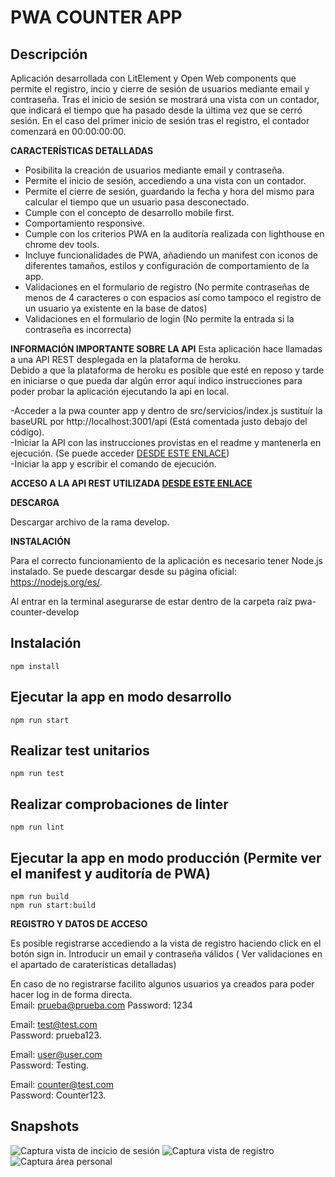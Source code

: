 # PWA COUNTER APP
 ## **Descripción**
 
 Aplicación desarrollada con LitElement y Open Web components que permite el registro, incio y cierre de sesión de usuarios mediante email y contraseña.
 Tras el inicio de sesión se mostrará una vista con un contador, que indicará el tiempo que ha pasado desde la última vez que se cerró sesión.
 En el caso del primer inicio de sesión tras el registro, el contador comenzará en 00:00:00:00.
 
 **CARACTERÍSTICAS DETALLADAS**
* Posibilita la creación de usuarios mediante email y contraseña.
* Permite el inicio de sesión, accediendo a una vista con un contador.
* Permite el cierre de sesión, guardando la fecha y hora del mismo para calcular el tiempo que un usuario pasa desconectado.
* Cumple con el concepto de desarrollo mobile first.
* Comportamiento responsive.
* Cumple con los criterios PWA en la auditoría realizada con lighthouse en chrome dev tools.
* Incluye funcionalidades de PWA, añadiendo un manifest con iconos de diferentes tamaños, estilos y configuración de comportamiento de la app.
* Validaciones en el formulario de registro (No permite contraseñas de menos de 4 caracteres o con espacios así como tampoco el registro de un usuario ya existente en la base de datos)
* Validaciones en el formulario de login (No permite la entrada si la contraseña es incorrecta)

**INFORMACIÓN IMPORTANTE SOBRE LA API**
Esta aplicación hace llamadas a una API REST desplegada en la plataforma de heroku.</br>
Debido a que la plataforma de heroku es posible que esté en reposo y tarde en iniciarse o que pueda dar algún error aquí indico instrucciones para poder probar la aplicación ejecutando la api en local.</br>

-Acceder a la pwa counter app y dentro de src/servicios/index.js sustituír la baseURL por http://localhost:3001/api (Está comentada justo debajo del código).
</br>-Iniciar la API con las instrucciones provistas en el readme y mantenerla en ejecución. (Se puede acceder [DESDE ESTE ENLACE](https://github.com/aliparra/pwa-api ))
</br>-Iniciar la app y escribir el comando de ejecución.

**ACCESO A LA API REST UTILIZADA [DESDE ESTE ENLACE](https://github.com/aliparra/pwa-api )**

**DESCARGA**

Descargar archivo de la rama develop.

**INSTALACIÓN**

Para el correcto funcionamiento de la aplicación es necesario tener Node.js instalado. Se puede descargar desde su página oficial: https://nodejs.org/es/.
</br>

Al entrar en la terminal asegurarse de estar dentro de la carpeta raíz pwa-counter-develop


## Instalación

    npm install

## Ejecutar la app en modo desarrollo

    npm run start
    
## Realizar test unitarios

    npm run test

## Realizar comprobaciones de linter

    npm run lint


## Ejecutar la app en modo producción (Permite ver el manifest y auditoría de PWA)
    
    npm run build
    npm run start:build

**REGISTRO Y DATOS DE ACCESO**

Es posible registrarse accediendo a la vista de registro haciendo click en el botón sign in.
Introducir un email y contraseña válidos ( Ver validaciones en el apartado de caraterísticas detalladas)

En caso de no registrarse facilito algunos usuarios ya creados para poder hacer log in de forma directa.  </br>
Email: prueba@prueba.com
Password: 1234

Email: test@test.com </br>
Password: prueba123.

Email: user@user.com </br>
Password: Testing.

Email: counter@test.com </br>
Password: Counter123.


## **Snapshots**

![Captura vista de incicio de sesión](https://res.cloudinary.com/dv4pkbmin/image/upload/v1631871825/pwa-counter/tres_r140hi.png)
![Captura vista de registro](https://res.cloudinary.com/dv4pkbmin/image/upload/v1631871768/pwa-counter/dos_v9kskh.png)
![Captura área personal](https://res.cloudinary.com/dv4pkbmin/image/upload/v1631871626/pwa-counter/Captura_de_pantalla_de_2021-09-17_11-07-49_jo1gzf.png)

